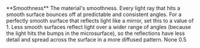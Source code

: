 <tr>
<td>**Smoothness**</td>
<td>The material's smoothness. Every light ray that hits a smooth surface bounces off at predictable and consistent angles. For a perfectly smooth surface that reflects light like a mirror, set this to a value of 1. Less smooth surfaces reflect light over a wider range of angles (because the light hits the bumps in the microsurface), so the reflections have less detail and spread across the surface in a more diffused pattern.</td>
<td>None</td>
<td>0.5</td>
</tr>
